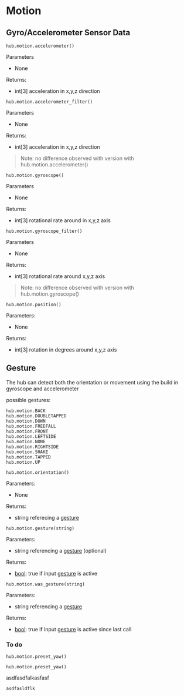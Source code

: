 
# Motion

## Gyro/Accelerometer Sensor Data

```
hub.motion.accelerometer()
```
Parameters

* None

Returns:

* int[3] acceleration in x,y,z direction

```
hub.motion.accelerometer_filter()
```
Parameters

* None

Returns:

* int[3] acceleration in x,y,z direction

> Note: no difference observed with version with hub.motion.accelerometer()

```
hub.motion.gyroscope()
```
Parameters

* None

Returns:

* int[3] rotational rate around in x,y,z axis
  
```
hub.motion.gyroscope_filter()
```
Parameters

* None

Returns:

* int[3] rotational rate around x,y,z axis

> Note: no difference observed with version with hub.motion.gyroscope()

```
hub.motion.position()
```

Parameters:

* None

Returns:

* int[3] rotation in degrees around x,y,z axis


## Gesture 

The hub can detect both the orientation or movement using the build in gyroscope and accelerometer

possible gestures:

```
hub.motion.BACK
hub.motion.DOUBLETAPPED
hub.motion.DOWN
hub.motion.FREEFALL
hub.motion.FRONT
hub.motion.LEFTSIDE
hub.motion.NONE
hub.motion.RIGHTSIDE
hub.motion.SHAKE
hub.motion.TAPPED
hub.motion.UP
```

```
hub.motion.orientation()  
```

Parameters:

* None

Returns:

* string referecing a [gesture](data_types.md#gesture) 


```
hub.motion.gesture(string)
```
Parameters:
* string referencing a [gesture](data_types.md#gesture) (optional)


Returns:

* [bool](bool): true if input [gesture](data_types.md#gesture) is active
```
hub.motion.was_gesture(string) 
```
Parameters:

* string referencing a [gesture](data_types.md#gesture)


Returns:

* [bool](bool): true if input [gesture](data_types.md#gesture) is active since last call

### To do
```
hub.motion.preset_yaw()
```
```
hub.motion.preset_yaw()
```


asdfasdfalkasfasf

    asdfasldflk